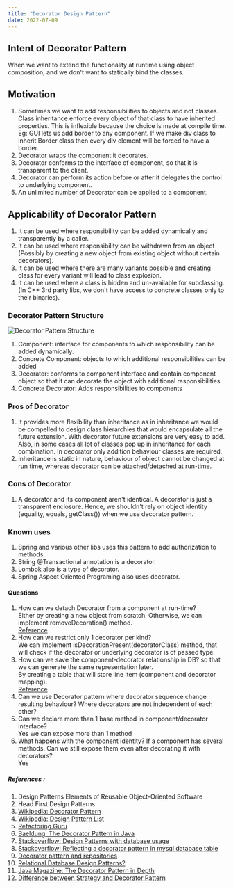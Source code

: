 ```yaml
---
title: "Decorator Design Pattern"
date: 2022-07-09
---
```


## Intent of Decorator Pattern
When we want to extend the functionality at runtime using object composition, and we don't want to statically bind the classes.

## Motivation
1. Sometimes we want to add responsibilities to objects and not classes. Class inheritance enforce every object of that class to have inherited properties. This is inflexible because the choice is made at compile time. <br>
   Eg: GUI lets us add border to any component. If we make div class to inherit Border class then every div element will be forced to have a border. 
2. Decorator wraps the component it decorates.
3. Decorator conforms to the interface of component, so that it is transparent to the client. 
4. Decorator can perform its action before or after it delegates the control to underlying component.
5. An unlimited number of Decorator can be applied to a component.

## Applicability of Decorator Pattern
1. It can be used where responsibility can be added dynamically and transparently by a caller.
2. It can be used where responsibility can be withdrawn from an object (Possibly by creating a new object from existing object without certain decorators).
3. It can be used where there are many variants possible and creating class for every variant will lead to class explosion.
4. It can be used where a class is hidden and un-available for subclassing. (In C++ 3rd party libs, we don't have access to concrete classes only to their binaries).

### Decorator Pattern Structure
![Decorator Pattern Structure](../../../assets/posts/DecoratorPatternDesign.jpeg "Decorator Pattern Structure Image")

1. Component: interface for components to which responsibility can be added dynamically.
2. Concrete Component: objects to which additional responsibilities can be added
3. Decorator: conforms to component interface and contain component object so that it can decorate the object with additional responsibilities
4. Concrete Decorator: Adds responsibilities to components

### Pros of Decorator
1. It provides more flexibility than inheritance as in inheritance we would be compelled to design class hierarchies that would encapsulate all the future extension.
   With decorator future extensions are very easy to add. Also, in some cases all lot of classes pop up in inheritance for each combination.
   In decorator only addition behaviour classes are required.
2. Inheritance is static in nature, behaviour of object cannot be changed at run time, whereas decorator can be attached/detached at run-time.

### Cons of Decorator
1. A decorator and its component aren't identical. A decorator is just a transparent enclosure. Hence, we shouldn't rely on object identity (equality, equals, getClass()) when we use decorator pattern.

### Known uses
1. Spring and various other libs uses this pattern to add authorization to methods.
2. String @Transactional annotation is a decorator.
3. Lombok also is a type of decorator.
4. Spring Aspect Oriented Programing also uses decorator.


#### Questions
1. How can we detach Decorator from a component at run-time? <br>
   Either by creating a new object from scratch.
   Otherwise, we can implement removeDecoration() method. <br>
   [Reference](https://stackoverflow.com/questions/12239784/how-to-remove-decorated-object-from-decorator-pattern-in-java)
2. How can we restrict only 1 decorator per kind? <br>
   We can implement isDecorationPresent(decoratorClass) method, that will check if the decorator or underlying decorator is of passed type.
3. How can we save the component-decorator relationship in DB? so that we can generate the same representation later. <br>
   By creating a table that will store line item (component and decorator mapping). <br> 
   [Reference](https://stackoverflow.com/questions/18278465/reflecting-a-decorator-pattern-in-mysql-database-table)
4. Can we use Decorator pattern where decorator sequence change resulting behaviour? Where decorators are not independent of each other?
5. Can we declare more than 1 base method in component/decorator interface? <br>
   Yes we can expose more than 1 method
6. What happens with the component identity? If a component has several methods. Can we still expose them even after decorating it with decorators? <br>
   Yes

##### References :  
1. Design Patterns Elements of Reusable Object-Oriented Software
2. Head First Design Patterns
3. [Wikipedia: Decorator Pattern](https://en.wikipedia.org/wiki/Decorator_pattern)
4. [Wikipedia: Design Pattern List](https://en.wikipedia.org/wiki/Software_design_pattern)
5. [Refactoring Guru](https://refactoring.guru/design-patterns/decorator)
6. [Baeldung: The Decorator Pattern in Java](https://www.baeldung.com/java-decorator-pattern)
7. [Stackoverflow: Design Patterns with database usage](https://stackoverflow.com/questions/21541201/design-patterns-with-database-usage)
8. [Stackoverflow: Reflecting a decorator pattern in mysql database table](https://stackoverflow.com/questions/18278465/reflecting-a-decorator-pattern-in-mysql-database-table)
9. [Decorator pattern and repositories](https://blog.antoine-augusti.fr/2015/02/decorator-pattern-repositories/)
10. [Relational Database Design Patterns?](https://stackoverflow.com/questions/145689/relational-database-design-patterns)
11. [Java Magazine: The Decorator Pattern in Depth](https://blogs.oracle.com/javamagazine/post/the-decorator-pattern-in-depth)
12. [Difference between Strategy and Decorator Pattern](https://stackoverflow.com/questions/26422884/strategy-pattern-v-s-decorator-pattern)
